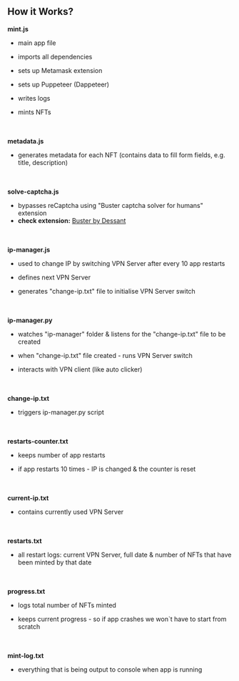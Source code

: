 ## How it Works?

**mint.js**

- main app file
  
- imports all dependencies
  
- sets up Metamask extension
  
- sets up Puppeteer (Dappeteer)
  
- writes logs
  
- mints NFTs
  
<br/><br/>
**metadata.js**

- generates metadata for each NFT (contains data to fill form fields, e.g. title, description)
  
<br/><br/>
**solve-captcha.js**

- bypasses reCaptcha using "Buster captcha solver for humans" extension
- **check extension:** [Buster by Dessant](https://github.com/dessant/buster)
  
<br/><br/>
**ip-manager.js**

- used to change IP by switching VPN Server after every 10 app restarts
  
- defines next VPN Server
  
- generates "change-ip.txt" file to initialise VPN Server switch
  
<br/><br/>
**ip-manager.py**

- watches "ip-manager" folder & listens for the "change-ip.txt" file to be created
  
- when "change-ip.txt" file created - runs VPN Server switch
  
- interacts with VPN client (like auto clicker)
  
<br/><br/>
**change-ip.txt**

- triggers ip-manager.py script
  
<br/><br/>
**restarts-counter.txt**

- keeps number of app restarts
  
- if app restarts 10 times - IP is changed & the counter is reset
  
<br/><br/>
**current-ip.txt**

- contains currently used VPN Server
  
<br/><br/>
**restarts.txt**

- all restart logs: current VPN Server, full date & number of NFTs that have been minted by that date
  
<br/><br/>
**progress.txt**

- logs total number of NFTs minted
  
- keeps current progress - so if app crashes we won`t have to start from scratch
  
<br/><br/>
**mint-log.txt**

- everything that is being output to console when app is running
